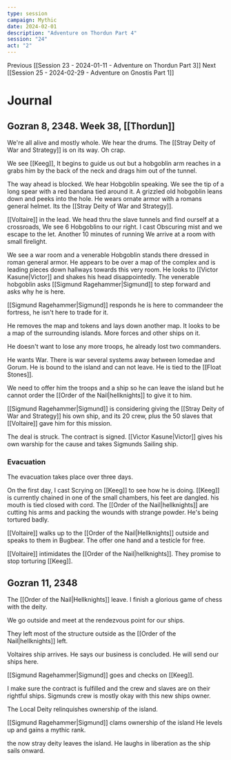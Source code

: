 ```yaml
---
type: session
campaign: Mythic
date: 2024-02-01
description: "Adventure on Thordun Part 4"
session: "24"
act: "2"
---
```

Previous [[Session 23 - 2024-01-11 - Adventure on Thordun Part 3]]
Next [[Session 25 - 2024-02-29 - Adventure on Gnostis Part 1]]

# Journal
## Gozran 8, 2348. Week 38, [[Thordun]]
We're all alive and mostly whole.
We hear the drums. The [[Stray Deity of War and Strategy]] is on its way. Oh crap.

We see [[Keeg]], It begins to guide us out but a hobgoblin arm reaches in a grabs him by the back of the neck and drags him out of the tunnel.

The way ahead is blocked. We hear Hobgoblin speaking. We see the tip of a long spear with a red bandana tied around it. A grizzled old hobgoblin leans down and peeks into the hole. He wears ornate armor with a romans general helmet. Its the [[Stray Deity of War and Strategy]].

[[Voltaire]] in the lead. We head thru the slave tunnels and find ourself at a crossroads, We see 6 Hobgoblins to our right. I cast Obscuring mist and we escape to the let. Another 10 minutes of running We arrive at a room with small firelight.

We see a war room and a venerable Hobgoblin stands there dressed in roman general armor. He appears to be over a map of the complex and is leading pieces down hallways towards this very room. He looks to [[Victor Kasune|Victor]] and shakes his head disappointedly. The venerable hobgoblin asks [[Sigmund Ragehammer|Sigmund]] to step forward and asks why he is here.

[[Sigmund Ragehammer|Sigmund]] responds he is here to commandeer the fortress, he isn't here to trade for it.

He removes the map and tokens and lays down another map. It looks to be a map of the surrounding islands. More forces and other ships on it.

He doesn't want to lose any more troops, he already lost two commanders. 

He wants War. There is war several systems away between Iomedae and Gorum. He is bound to the island and can not leave. He is tied to the [[Float Stones]].

We need to offer him the troops and a ship so he can leave the island but he cannot order the [[Order of the Nail|hellknights]] to give it to him.

[[Sigmund Ragehammer|Sigmund]] is considering giving the [[Stray Deity of War and Strategy]] his own ship, and its 20 crew, plus the 50 slaves that [[Voltaire]] gave him for this mission.

The deal is struck. The contract is signed. [[Victor Kasune|Victor]] gives his own warship for the cause and takes Sigmunds Sailing ship.

### Evacuation
The evacuation takes place over three days.

On the first day, I cast Scrying on [[Keeg]] to see how he is doing. [[Keeg]] is currently chained in one of the small chambers, his feet are dangled. his mouth is tied closed with cord. The [[Order of the Nail|hellknights]] are cutting his arms and packing the wounds with strange powder. He's being tortured badly.

[[Voltaire]] walks up to the [[Order of the Nail|Hellknights]] outside and speaks to them in Bugbear. The offer one hand and a testicle for free.

[[Voltaire]] intimidates the [[Order of the Nail|hellknights]]. They promise to stop torturing [[Keeg]].

## Gozran 11, 2348
The [[Order of the Nail|Hellknights]] leave. I finish a glorious game of chess with the deity.

We go outside and meet at the rendezvous point for our ships.

They left most of the structure outside as the [[Order of the Nail|hellknights]] left.

Voltaires ship arrives. He says our business is concluded. He will send our ships here.

[[Sigmund Ragehammer|Sigmund]] goes and checks on [[Keeg]].

I make sure the contract is fulfilled and the crew and slaves are on their rightful ships. Sigmunds crew is mostly okay with this new ships owner.

The Local Deity relinquishes ownership of the island.

[[Sigmund Ragehammer|Sigmund]] clams ownership of the island He levels up and gains a mythic rank.

the now stray deity leaves the island. He laughs in liberation as the ship sails onward.

